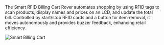 
The Smart RFID Billing Cart Rover automates shopping by using RFID tags to scan products, display names and prices on an LCD, and update the total bill. Controlled by start/stop RFID cards and a button for item removal, it moves autonomously and provides buzzer feedback, enhancing retail efficiency.

![Smart Billing Cart](smart-billing-cart.jpg)


